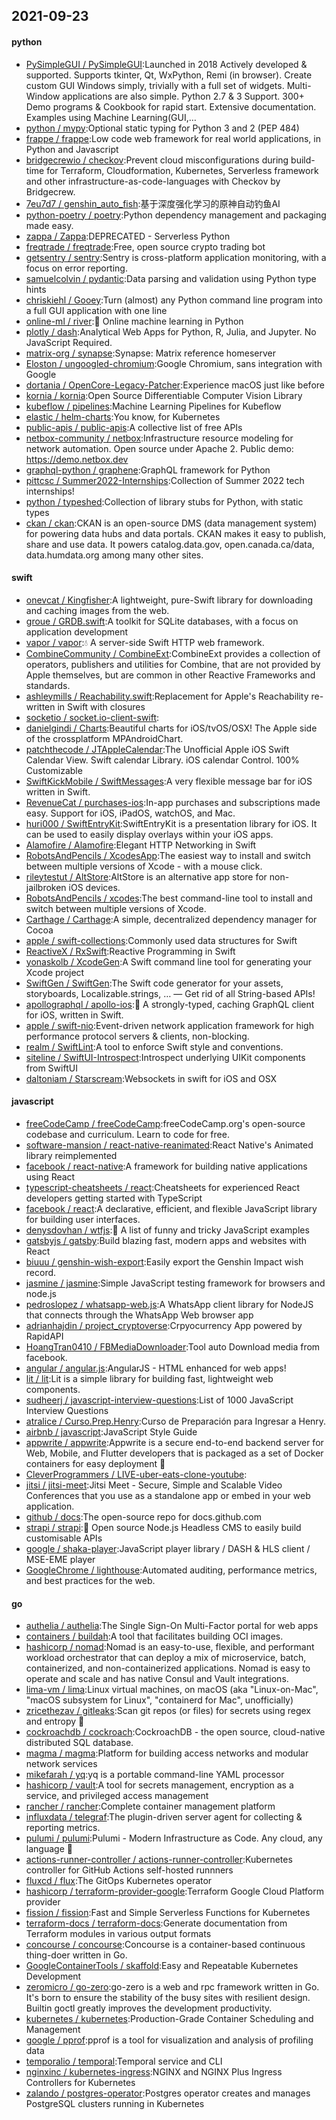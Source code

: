 ## 2021-09-23

#### python
* [PySimpleGUI / PySimpleGUI](https://github.com/PySimpleGUI/PySimpleGUI):Launched in 2018 Actively developed & supported. Supports tkinter, Qt, WxPython, Remi (in browser). Create custom GUI Windows simply, trivially with a full set of widgets. Multi-Window applications are also simple. Python 2.7 & 3 Support. 300+ Demo programs & Cookbook for rapid start. Extensive documentation. Examples using Machine Learning(GUI,…
* [python / mypy](https://github.com/python/mypy):Optional static typing for Python 3 and 2 (PEP 484)
* [frappe / frappe](https://github.com/frappe/frappe):Low code web framework for real world applications, in Python and Javascript
* [bridgecrewio / checkov](https://github.com/bridgecrewio/checkov):Prevent cloud misconfigurations during build-time for Terraform, Cloudformation, Kubernetes, Serverless framework and other infrastructure-as-code-languages with Checkov by Bridgecrew.
* [7eu7d7 / genshin_auto_fish](https://github.com/7eu7d7/genshin_auto_fish):基于深度强化学习的原神自动钓鱼AI
* [python-poetry / poetry](https://github.com/python-poetry/poetry):Python dependency management and packaging made easy.
* [zappa / Zappa](https://github.com/zappa/Zappa):DEPRECATED - Serverless Python
* [freqtrade / freqtrade](https://github.com/freqtrade/freqtrade):Free, open source crypto trading bot
* [getsentry / sentry](https://github.com/getsentry/sentry):Sentry is cross-platform application monitoring, with a focus on error reporting.
* [samuelcolvin / pydantic](https://github.com/samuelcolvin/pydantic):Data parsing and validation using Python type hints
* [chriskiehl / Gooey](https://github.com/chriskiehl/Gooey):Turn (almost) any Python command line program into a full GUI application with one line
* [online-ml / river](https://github.com/online-ml/river):🌊
Online machine learning in Python
* [plotly / dash](https://github.com/plotly/dash):Analytical Web Apps for Python, R, Julia, and Jupyter. No JavaScript Required.
* [matrix-org / synapse](https://github.com/matrix-org/synapse):Synapse: Matrix reference homeserver
* [Eloston / ungoogled-chromium](https://github.com/Eloston/ungoogled-chromium):Google Chromium, sans integration with Google
* [dortania / OpenCore-Legacy-Patcher](https://github.com/dortania/OpenCore-Legacy-Patcher):Experience macOS just like before
* [kornia / kornia](https://github.com/kornia/kornia):Open Source Differentiable Computer Vision Library
* [kubeflow / pipelines](https://github.com/kubeflow/pipelines):Machine Learning Pipelines for Kubeflow
* [elastic / helm-charts](https://github.com/elastic/helm-charts):You know, for Kubernetes
* [public-apis / public-apis](https://github.com/public-apis/public-apis):A collective list of free APIs
* [netbox-community / netbox](https://github.com/netbox-community/netbox):Infrastructure resource modeling for network automation. Open source under Apache 2. Public demo: https://demo.netbox.dev
* [graphql-python / graphene](https://github.com/graphql-python/graphene):GraphQL framework for Python
* [pittcsc / Summer2022-Internships](https://github.com/pittcsc/Summer2022-Internships):Collection of Summer 2022 tech internships!
* [python / typeshed](https://github.com/python/typeshed):Collection of library stubs for Python, with static types
* [ckan / ckan](https://github.com/ckan/ckan):CKAN is an open-source DMS (data management system) for powering data hubs and data portals. CKAN makes it easy to publish, share and use data. It powers catalog.data.gov, open.canada.ca/data, data.humdata.org among many other sites.

#### swift
* [onevcat / Kingfisher](https://github.com/onevcat/Kingfisher):A lightweight, pure-Swift library for downloading and caching images from the web.
* [groue / GRDB.swift](https://github.com/groue/GRDB.swift):A toolkit for SQLite databases, with a focus on application development
* [vapor / vapor](https://github.com/vapor/vapor):💧
A server-side Swift HTTP web framework.
* [CombineCommunity / CombineExt](https://github.com/CombineCommunity/CombineExt):CombineExt provides a collection of operators, publishers and utilities for Combine, that are not provided by Apple themselves, but are common in other Reactive Frameworks and standards.
* [ashleymills / Reachability.swift](https://github.com/ashleymills/Reachability.swift):Replacement for Apple's Reachability re-written in Swift with closures
* [socketio / socket.io-client-swift](https://github.com/socketio/socket.io-client-swift):
* [danielgindi / Charts](https://github.com/danielgindi/Charts):Beautiful charts for iOS/tvOS/OSX! The Apple side of the crossplatform MPAndroidChart.
* [patchthecode / JTAppleCalendar](https://github.com/patchthecode/JTAppleCalendar):The Unofficial Apple iOS Swift Calendar View. Swift calendar Library. iOS calendar Control. 100% Customizable
* [SwiftKickMobile / SwiftMessages](https://github.com/SwiftKickMobile/SwiftMessages):A very flexible message bar for iOS written in Swift.
* [RevenueCat / purchases-ios](https://github.com/RevenueCat/purchases-ios):In-app purchases and subscriptions made easy. Support for iOS, iPadOS, watchOS, and Mac.
* [huri000 / SwiftEntryKit](https://github.com/huri000/SwiftEntryKit):SwiftEntryKit is a presentation library for iOS. It can be used to easily display overlays within your iOS apps.
* [Alamofire / Alamofire](https://github.com/Alamofire/Alamofire):Elegant HTTP Networking in Swift
* [RobotsAndPencils / XcodesApp](https://github.com/RobotsAndPencils/XcodesApp):The easiest way to install and switch between multiple versions of Xcode - with a mouse click.
* [rileytestut / AltStore](https://github.com/rileytestut/AltStore):AltStore is an alternative app store for non-jailbroken iOS devices.
* [RobotsAndPencils / xcodes](https://github.com/RobotsAndPencils/xcodes):The best command-line tool to install and switch between multiple versions of Xcode.
* [Carthage / Carthage](https://github.com/Carthage/Carthage):A simple, decentralized dependency manager for Cocoa
* [apple / swift-collections](https://github.com/apple/swift-collections):Commonly used data structures for Swift
* [ReactiveX / RxSwift](https://github.com/ReactiveX/RxSwift):Reactive Programming in Swift
* [yonaskolb / XcodeGen](https://github.com/yonaskolb/XcodeGen):A Swift command line tool for generating your Xcode project
* [SwiftGen / SwiftGen](https://github.com/SwiftGen/SwiftGen):The Swift code generator for your assets, storyboards, Localizable.strings, … — Get rid of all String-based APIs!
* [apollographql / apollo-ios](https://github.com/apollographql/apollo-ios):📱
A strongly-typed, caching GraphQL client for iOS, written in Swift.
* [apple / swift-nio](https://github.com/apple/swift-nio):Event-driven network application framework for high performance protocol servers & clients, non-blocking.
* [realm / SwiftLint](https://github.com/realm/SwiftLint):A tool to enforce Swift style and conventions.
* [siteline / SwiftUI-Introspect](https://github.com/siteline/SwiftUI-Introspect):Introspect underlying UIKit components from SwiftUI
* [daltoniam / Starscream](https://github.com/daltoniam/Starscream):Websockets in swift for iOS and OSX

#### javascript
* [freeCodeCamp / freeCodeCamp](https://github.com/freeCodeCamp/freeCodeCamp):freeCodeCamp.org's open-source codebase and curriculum. Learn to code for free.
* [software-mansion / react-native-reanimated](https://github.com/software-mansion/react-native-reanimated):React Native's Animated library reimplemented
* [facebook / react-native](https://github.com/facebook/react-native):A framework for building native applications using React
* [typescript-cheatsheets / react](https://github.com/typescript-cheatsheets/react):Cheatsheets for experienced React developers getting started with TypeScript
* [facebook / react](https://github.com/facebook/react):A declarative, efficient, and flexible JavaScript library for building user interfaces.
* [denysdovhan / wtfjs](https://github.com/denysdovhan/wtfjs):🤪
A list of funny and tricky JavaScript examples
* [gatsbyjs / gatsby](https://github.com/gatsbyjs/gatsby):Build blazing fast, modern apps and websites with React
* [biuuu / genshin-wish-export](https://github.com/biuuu/genshin-wish-export):Easily export the Genshin Impact wish record.
* [jasmine / jasmine](https://github.com/jasmine/jasmine):Simple JavaScript testing framework for browsers and node.js
* [pedroslopez / whatsapp-web.js](https://github.com/pedroslopez/whatsapp-web.js):A WhatsApp client library for NodeJS that connects through the WhatsApp Web browser app
* [adrianhajdin / project_cryptoverse](https://github.com/adrianhajdin/project_cryptoverse):Crpyocurrency App powered by RapidAPI
* [HoangTran0410 / FBMediaDownloader](https://github.com/HoangTran0410/FBMediaDownloader):Tool auto Download media from facebook.
* [angular / angular.js](https://github.com/angular/angular.js):AngularJS - HTML enhanced for web apps!
* [lit / lit](https://github.com/lit/lit):Lit is a simple library for building fast, lightweight web components.
* [sudheerj / javascript-interview-questions](https://github.com/sudheerj/javascript-interview-questions):List of 1000 JavaScript Interview Questions
* [atralice / Curso.Prep.Henry](https://github.com/atralice/Curso.Prep.Henry):Curso de Preparación para Ingresar a Henry.
* [airbnb / javascript](https://github.com/airbnb/javascript):JavaScript Style Guide
* [appwrite / appwrite](https://github.com/appwrite/appwrite):Appwrite is a secure end-to-end backend server for Web, Mobile, and Flutter developers that is packaged as a set of Docker containers for easy deployment
🚀
* [CleverProgrammers / LIVE-uber-eats-clone-youtube](https://github.com/CleverProgrammers/LIVE-uber-eats-clone-youtube):
* [jitsi / jitsi-meet](https://github.com/jitsi/jitsi-meet):Jitsi Meet - Secure, Simple and Scalable Video Conferences that you use as a standalone app or embed in your web application.
* [github / docs](https://github.com/github/docs):The open-source repo for docs.github.com
* [strapi / strapi](https://github.com/strapi/strapi):🚀
Open source Node.js Headless CMS to easily build customisable APIs
* [google / shaka-player](https://github.com/google/shaka-player):JavaScript player library / DASH & HLS client / MSE-EME player
* [GoogleChrome / lighthouse](https://github.com/GoogleChrome/lighthouse):Automated auditing, performance metrics, and best practices for the web.

#### go
* [authelia / authelia](https://github.com/authelia/authelia):The Single Sign-On Multi-Factor portal for web apps
* [containers / buildah](https://github.com/containers/buildah):A tool that facilitates building OCI images.
* [hashicorp / nomad](https://github.com/hashicorp/nomad):Nomad is an easy-to-use, flexible, and performant workload orchestrator that can deploy a mix of microservice, batch, containerized, and non-containerized applications. Nomad is easy to operate and scale and has native Consul and Vault integrations.
* [lima-vm / lima](https://github.com/lima-vm/lima):Linux virtual machines, on macOS (aka "Linux-on-Mac", "macOS subsystem for Linux", "containerd for Mac", unofficially)
* [zricethezav / gitleaks](https://github.com/zricethezav/gitleaks):Scan git repos (or files) for secrets using regex and entropy
🔑
* [cockroachdb / cockroach](https://github.com/cockroachdb/cockroach):CockroachDB - the open source, cloud-native distributed SQL database.
* [magma / magma](https://github.com/magma/magma):Platform for building access networks and modular network services
* [mikefarah / yq](https://github.com/mikefarah/yq):yq is a portable command-line YAML processor
* [hashicorp / vault](https://github.com/hashicorp/vault):A tool for secrets management, encryption as a service, and privileged access management
* [rancher / rancher](https://github.com/rancher/rancher):Complete container management platform
* [influxdata / telegraf](https://github.com/influxdata/telegraf):The plugin-driven server agent for collecting & reporting metrics.
* [pulumi / pulumi](https://github.com/pulumi/pulumi):Pulumi - Modern Infrastructure as Code. Any cloud, any language
🚀
* [actions-runner-controller / actions-runner-controller](https://github.com/actions-runner-controller/actions-runner-controller):Kubernetes controller for GitHub Actions self-hosted runnners
* [fluxcd / flux](https://github.com/fluxcd/flux):The GitOps Kubernetes operator
* [hashicorp / terraform-provider-google](https://github.com/hashicorp/terraform-provider-google):Terraform Google Cloud Platform provider
* [fission / fission](https://github.com/fission/fission):Fast and Simple Serverless Functions for Kubernetes
* [terraform-docs / terraform-docs](https://github.com/terraform-docs/terraform-docs):Generate documentation from Terraform modules in various output formats
* [concourse / concourse](https://github.com/concourse/concourse):Concourse is a container-based continuous thing-doer written in Go.
* [GoogleContainerTools / skaffold](https://github.com/GoogleContainerTools/skaffold):Easy and Repeatable Kubernetes Development
* [zeromicro / go-zero](https://github.com/zeromicro/go-zero):go-zero is a web and rpc framework written in Go. It's born to ensure the stability of the busy sites with resilient design. Builtin goctl greatly improves the development productivity.
* [kubernetes / kubernetes](https://github.com/kubernetes/kubernetes):Production-Grade Container Scheduling and Management
* [google / pprof](https://github.com/google/pprof):pprof is a tool for visualization and analysis of profiling data
* [temporalio / temporal](https://github.com/temporalio/temporal):Temporal service and CLI
* [nginxinc / kubernetes-ingress](https://github.com/nginxinc/kubernetes-ingress):NGINX and NGINX Plus Ingress Controllers for Kubernetes
* [zalando / postgres-operator](https://github.com/zalando/postgres-operator):Postgres operator creates and manages PostgreSQL clusters running in Kubernetes
